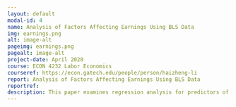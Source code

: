 ```yaml
---
layout: default
modal-id: 4
name: Analysis of Factors Affecting Earnings Using BLS Data
img: earnings.png
alt: image-alt
pageimg: earnings.png
pagealt: image-alt
project-date: April 2020
course: ECON 4232 Labor Economics
courseref: https://econ.gatech.edu/people/person/haizheng-li
report: Analysis of Factors Affecting Earnings Using BLS Data
reportref:
description: This paper examines regression analysis for predictors of earnings, and specifically, the causal relationship between education and earnings. Earnings data from the Current Population Survey (CPS) which is conducted each month by the U.S. Census Bureau for the Bureau of Labor Statistics is analyzed. The data exploration, mathematical regression models, and implementations in R, as well as solutions and comments on the applications are included.
---
```

